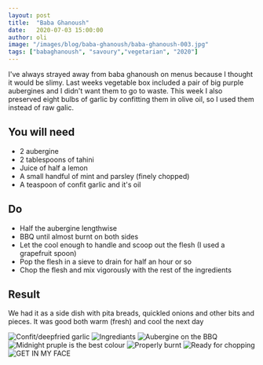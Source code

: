 ```yaml
---
layout: post
title:  "Baba Ghanoush"
date:   2020-07-03 15:00:00
author: oli
image: "/images/blog/baba-ghanoush/baba-ghanoush-003.jpg"
tags: ["babaghanoush", "savoury","vegetarian", "2020"]
---
```


I've always strayed away from baba ghanoush on menus because I thought it would be slimy.  Last weeks vegetable box included a pair of big purple aubergines and I didn't want them to go to waste. This week I also preserved eight bulbs of garlic by confitting them in olive oil, so I used them instead of raw galic.


## You will need

* 2 aubergine
* 2 tablespoons of tahini
* Juice of half a lemon
* A small handful of mint and parsley (finely chopped)
* A teaspoon of confit garlic and it's oil



## Do

* Half the aubergine lengthwise
* BBQ until almost burnt on both sides
* Let the cool enough to handle and scoop out the flesh (I used a grapefruit spoon)
* Pop the flesh in a sieve to drain for half an hour or so
* Chop the flesh and mix vigorously with the rest of the ingredients



## Result

We had it as a side dish with pita breads, quickled onions and other bits and pieces.  It was good both warm (fresh) and cool the next day

![Confit/deepfried garlic](/images/blog/baba-ghanoush/baba-ghanoush-001.jpg)
![Ingrediants](/images/blog/baba-ghanoush/baba-ghanoush-002.jpg)
![Aubergine on the BBQ](/images/blog/baba-ghanoush/baba-ghanoush-003.jpg)
![Midnight pruple is the best colour](/images/blog/baba-ghanoush/baba-ghanoush-004.jpg)
![Properly burnt](/images/blog/baba-ghanoush/baba-ghanoush-005.jpg)
![Ready for chopping](/images/blog/baba-ghanoush/baba-ghanoush-006.jpg)
![GET IN MY FACE](/images/blog/baba-ghanoush/baba-ghanoush-007.jpg)
